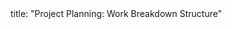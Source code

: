 <frontmatter>
title: "Project Planning: Work Breakdown Structure"
</frontmatter>

<include src="index-body.md" boilerplate />
